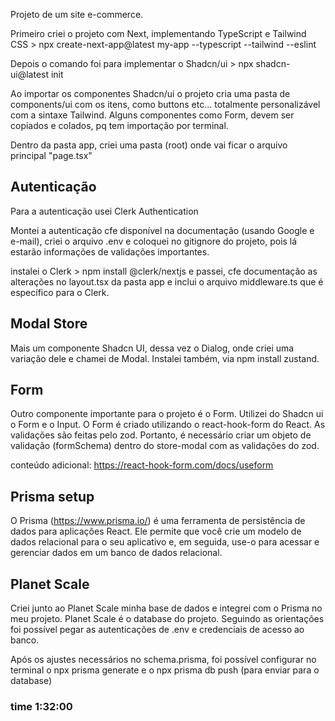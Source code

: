 Projeto de um site e-commerce.

Primeiro criei o projeto com Next, implementando TypeScript e Tailwind CSS >
 npx create-next-app@latest my-app --typescript --tailwind --eslint

Depois o comando foi para implementar o Shadcn/ui > 
npx shadcn-ui@latest init

Ao importar os componentes Shadcn/ui o projeto cria uma pasta de components/ui com os itens, como buttons etc... totalmente personalizável com a sintaxe Tailwind. Alguns componentes como Form, devem ser copiados e colados, pq tem importação por terminal.

Dentro da pasta app, criei uma pasta (root) onde vai ficar o arquivo principal "page.tsx"

## Autenticação

Para a autenticação usei Clerk Authentication

Montei a autenticação cfe disponível na documentação (usando Google e e-mail), criei o arquivo .env e coloquei no gitignore do projeto, pois lá estarão informações de validações importantes.

instalei o Clerk > npm install @clerk/nextjs e passei, cfe documentação as alterações no layout.tsx da pasta app e inclui o arquivo middleware.ts que é específico para o Clerk.

## Modal Store

Mais um componente Shadcn UI, dessa vez o Dialog, onde criei uma variação dele e chamei de Modal.
Instalei também, via npm install zustand.

## Form

Outro componente importante para o projeto é o Form. Utilizei do Shadcn ui o Form e o Input. 
O Form é criado utilizando o react-hook-form do React.
As validações são feitas pelo zod. Portanto, é necessário criar um objeto de validação (formSchema) dentro do store-modal com as validações do zod.

conteúdo adicional: https://react-hook-form.com/docs/useform 

## Prisma setup

O Prisma (https://www.prisma.io/) é uma ferramenta de persistência de dados para aplicações React. Ele permite que você crie um modelo de dados relacional para o seu aplicativo e, em seguida, use-o para acessar e gerenciar dados em um banco de dados relacional.

## Planet Scale

Criei junto ao Planet Scale minha base de dados e integrei com o Prisma no meu projeto. Planet Scale é o database do projeto. Seguindo as orientações foi possível pegar as autenticações de .env e credenciais de acesso ao banco.

Após os ajustes necessários no schema.prisma, foi possível configurar no terminal o npx prisma generate e o npx prisma db push (para enviar para o database)

### time 1:32:00